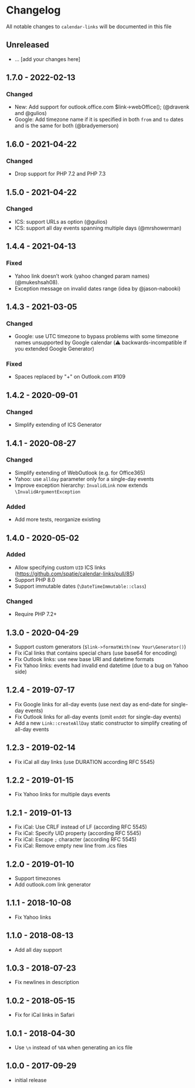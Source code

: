# Changelog

All notable changes to `calendar-links` will be documented in this file

## Unreleased
 - ... [add your changes here]

## 1.7.0 - 2022-02-13
### Changed
- New: Add support for outlook.office.com $link->webOffice(); (@dravenk and @gulios)
- Google: Add timezone name if it is specified in both `from` and `to` dates and is the same for both (@bradyemerson)

## 1.6.0 - 2021-04-22
### Changed
- Drop support for PHP 7.2 and PHP 7.3

## 1.5.0 - 2021-04-22
### Changed
- ICS: support URLs as option (@gulios)
- ICS: support all day events spanning multiple days (@mrshowerman)

## 1.4.4 - 2021-04-13
### Fixed
 - Yahoo link doesn’t work (yahoo changed param names) (@mukeshsah08).
 - Exception message on invalid dates range (idea by @jason-nabooki)

## 1.4.3 - 2021-03-05
### Changed
 - Google: use UTC timezone to bypass problems with some timezone names unsupported by Google calendar (⚠️ backwards-incompatible if you extended Google Generator)

### Fixed
 - Spaces replaced by "+" on Outlook.com #109

## 1.4.2 - 2020-09-01
### Changed
 - Simplify extending of ICS Generator

## 1.4.1 - 2020-08-27
### Changed
 - Simplify extending of WebOutlook (e.g. for Office365)
 - Yahoo: use `allday` parameter only for a single-day events
 - Improve exception hierarchy: `InvalidLink` now extends `\InvalidArgumentException`

### Added
 - Add more tests, reorganize existing

## 1.4.0 - 2020-05-02
### Added
- Allow specifying custom `UID` ICS links (https://github.com/spatie/calendar-links/pull/85)
- Support PHP 8.0
- Support immutable dates (`\DateTimeImmutable::class`)

### Changed
- Require PHP 7.2+

## 1.3.0 - 2020-04-29
- Support custom generators (`$link->formatWith(new Your\Generator()`)
- Fix iCal links that contains special chars (use base64 for encoding)
- Fix Outlook links: use new base URI and datetime formats
- Fix Yahoo links: events had invalid end datetime (due to a bug on Yahoo side)

## 1.2.4 - 2019-07-17
- Fix Google links for all-day events (use next day as end-date for single-day events)
- Fix Outlook links for all-day events (omit `enddt` for single-day events)
- Add a new `Link::createAllDay` static constructor to simplify creating of all-day events

## 1.2.3 - 2019-02-14
- Fix iCal all day links (use DURATION according RFC 5545)

## 1.2.2 - 2019-01-15
- Fix Yahoo links for multiple days events

## 1.2.1 - 2019-01-13
- Fix iCal: Use CRLF instead of LF (according RFC 5545)
- Fix iCal: Specify UID property (according RFC 5545)
- Fix iCal: Escape `;` character (according RFC 5545)
- Fix iCal: Remove empty new line from .ics files

## 1.2.0 - 2019-01-10
- Support timezones
- Add outlook.com link generator

## 1.1.1 - 2018-10-08
- Fix Yahoo links

## 1.1.0 - 2018-08-13
- Add all day support

## 1.0.3 - 2018-07-23
- Fix newlines in description

## 1.0.2 - 2018-05-15
- Fix for iCal links in Safari

## 1.0.1 - 2018-04-30
- Use `\n` instead of `%0A` when generating an ics file

## 1.0.0 - 2017-09-29

- initial release
